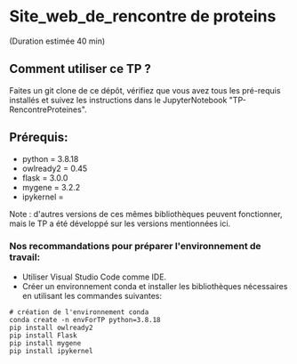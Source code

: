 # Site_web_de_rencontre de proteins
(Duration estimée 40 min)
## Comment utiliser ce TP ?
Faites un git clone de ce dépôt, vérifiez que vous avez tous les pré-requis installés et suivez les instructions dans le JupyterNotebook "TP-RencontreProteines".

## Prérequis:
* python = 3.8.18
* owlready2 = 0.45
* flask = 3.0.0
* mygene = 3.2.2
* ipykernel = 

Note : d'autres versions de ces mêmes bibliothèques peuvent fonctionner, mais le TP a été développé sur les versions mentionnées ici. 
### Nos recommandations pour préparer l'environnement de travail:
* Utiliser Visual Studio Code comme IDE.
* Créer un environnement conda et installer les bibliothèques nécessaires en utilisant les commandes suivantes:

```
# création de l'environnement conda
conda create -n envForTP python=3.8.18
pip install owlready2
pip install Flask
pip install mygene
pip install ipykernel
```
